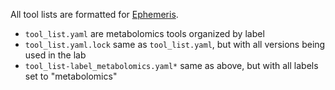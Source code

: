 All tool lists are formatted for [Ephemeris](https://github.com/galaxyproject/ephemeris).

- `tool_list.yaml` are metabolomics tools organized by label
- `tool_list.yaml.lock` same as `tool_list.yaml`, but with all versions being used in the lab
- `tool_list-label_metabolomics.yaml*` same as above, but with all labels set to "metabolomics"

